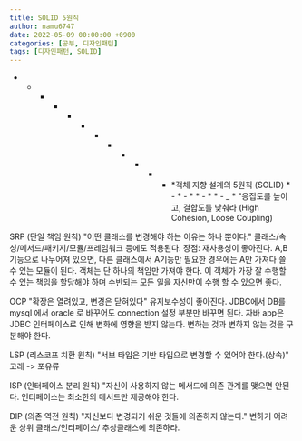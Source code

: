 ```yaml
---
title: SOLID 5원칙
author: namu6747
date: 2022-05-09 00:00:00 +0900
categories: [공부, 디자인패턴]
tags: [디자인패턴, SOLID]
---
```


- - * - * - * - * - * - *객체 지향 설계의 5원칙 (SOLID) * - * - * * - * * - _ *
"응집도를 높이고, 결합도를 낮춰라 (High Cohesion, Loose Coupling)

SRP (단일 책임 원칙)
"어떤 클래스를 변경해야 하는 이유는 하나 뿐이다."
 클래스/속성/메서드/패키지/모듈/프레임워크 등에도 적용된다.
 장점: 재사용성이 좋아진다.
 A,B 기능으로 나누어져  있으면, 다른 클래스에서 A기능만 필요한 경우에는
 A만 가져다 쓸 수 있는 모듈이 된다.
객체는 단 하나의 책임만 가져야 한다.
이 객체가 가장 잘 수행할 수 있는 책임을 할당해야 하며
수반되는 모든 일을 자신만이 수행 할 수 있으면 좋다.

OCP
"확장은 열려있고, 변경은 닫혀있다"
 유지보수성이 좋아진다.
 JDBC에서 DB를 mysql 에서 oracle 로 바꾸어도 connection 설정 부분만 바꾸면 된다.
 자바 app은 JDBC 인터페이스로 인해 변화에 영향을 받지 않는다.
 변하는 것과 변하지 않는 것을 구분해야 한다.

LSP (리스코프 치환 원칙)
"서브 타입은 기반 타입으로 변경할 수 있어야 한다.(상속)"
 고래 -> 포유류

ISP (인터페이스 분리 원칙)
"자신이 사용하지 않는 메서드에 의존 관계를  맺으면 안된다.
 인터페이스는 최소한의 메서드만 제공해야 한다.

DIP (의존 역전 원칙)
"자신보다 변경되기 쉬운 것들에 의존하지 않는다."
 변하기 어려운 상위 클래스/인터페이스/ 추상클래스에 의존하라.


